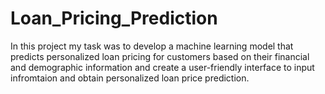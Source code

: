 # Loan_Pricing_Prediction
 In this project my task was to develop a machine learning model that predicts personalized loan pricing for customers based on their financial and demographic information and create a user-friendly interface to input infromtaion and obtain personalized loan price prediction.
